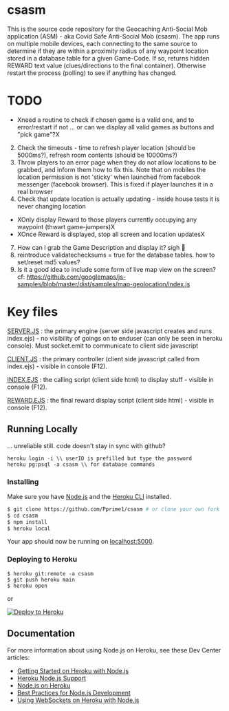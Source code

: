 # csasm
This is the source code repository for the Geocaching Anti-Social Mob application (ASM) - aka Covid Safe Anti-Social Mob (csasm).
The app runs on multiple mobile devices, each connecting to the same source to determine if they are within a proximity radius of any waypoint location stored in a database table for a given Game-Code.
If so, returns hidden REWARD text value (clues/directions to the final container). Otherwise restart the process (polling) to see if anything has changed.


# TODO

- Xneed a routine to check if chosen game is a valid one, and to error/restart if not ... or can we display all valid games as buttons and "pick game"?X
2. Check the timeouts - time to refresh player location (should be 5000ms?), refresh room contents (should be 10000ms?)
3. Throw players to an error page when they do not allow locations to be grabbed, and inform them how to fix this. Note that on mobiles the location permission is not 'sticky' when launched from facebook messenger (facebook browser). This is fixed if player launches it in a real browser
4. Check that update location is actually updating - inside house tests it is never changing location
- XOnly display Reward to those players currently occupying any waypoint (thwart game-jumpers)X
- XOnce Reward is displayed, stop all screen and location updatesX
7. How can I grab the Game Description and display it? sigh 🦖 
8. reintroduce validatechecksums = true for the database tables. how to set/reset md5 values?
9. Is it a good idea to include some form of live map view on the screen? cf: https://github.com/googlemaps/js-samples/blob/master/dist/samples/map-geolocation/index.js


# Key files

[SERVER.JS](/server.js) : the primary engine (server side javascript creates and runs index.ejs) - no visibility of goings on to enduser (can only be seen in heroku console). Must socket.emit to communicate to client side javascript

[CLIENT.JS](/public/js/client.js) : the primary controller (client side javascript called from index.ejs) - visible in console (F12). 

[INDEX.EJS](/views/pages/index.ejs) : the calling script (client side html) to display stuff  - visible in console (F12).

[REWARD.EJS](/views/pages/reward.ejs) : the final reward display script (client side html) - visible in console (F12).



## Running Locally 
... unreliable still. code doesn't stay in sync with github?

```
heroku login -i \\ userID is prefilled but type the password
heroku pg:psql -a csasm \\ for database commands
```

### Installing
Make sure you have [Node.js](http://nodejs.org/) and the [Heroku CLI](https://cli.heroku.com/) installed.

```sh
$ git clone https://github.com/Pprime1/csasm # or clone your own fork
$ cd csasm
$ npm install
$ heroku local
```
Your app should now be running on [localhost:5000](http://localhost:5000/).

### Deploying to Heroku

```
$ heroku git:remote -a csasm
$ git push heroku main
$ heroku open
```
or

[![Deploy to Heroku](https://www.herokucdn.com/deploy/button.png)](https://heroku.com/deploy)

## Documentation

For more information about using Node.js on Heroku, see these Dev Center articles:

- [Getting Started on Heroku with Node.js](https://devcenter.heroku.com/articles/getting-started-with-nodejs)
- [Heroku Node.js Support](https://devcenter.heroku.com/articles/nodejs-support)
- [Node.js on Heroku](https://devcenter.heroku.com/categories/nodejs)
- [Best Practices for Node.js Development](https://devcenter.heroku.com/articles/node-best-practices)
- [Using WebSockets on Heroku with Node.js](https://devcenter.heroku.com/articles/node-websockets)
